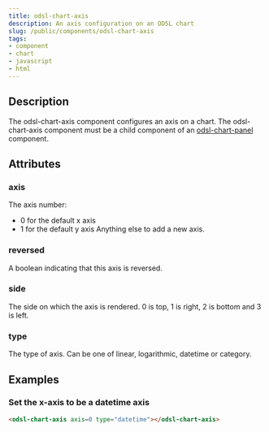 ```yaml
---
title: odsl-chart-axis
description: An axis configuration on an ODSL chart
slug: /public/components/odsl-chart-axis
tags:
- component
- chart
- javascript
- html
---
```


## Description
The odsl-chart-axis component configures an axis on a chart.
The odsl-chart-axis component must be a child component of an [odsl-chart-panel](odsl-chart-panel) component.

## Attributes
### axis
The axis number:
* 0 for the default x axis
* 1 for the default y axis
Anything else to add a new axis.
  
### reversed
A boolean indicating that this axis is reversed.

### side
The side on which the axis is rendered. 0 is top, 1 is right, 2 is bottom and 3 is left.

### type
The type of axis. Can be one of linear, logarithmic, datetime or category.

## Examples

### Set the x-axis to be a datetime axis
```html
<odsl-chart-axis axis=0 type="datetime"></odsl-chart-axis>
```

